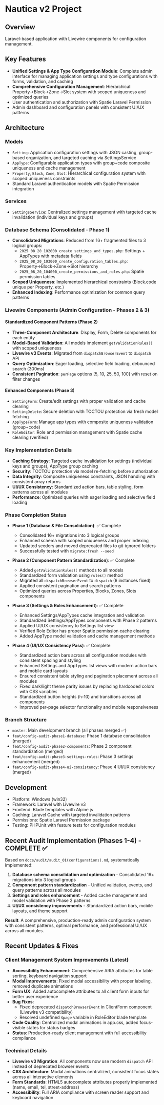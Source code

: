 # Nautica v2 Project

## Overview
Laravel-based application with Livewire components for configuration management.

## Key Features
- **Unified Settings & App Type Configuration Module**: Complete admin interface for managing application settings and type configurations with forms, validation, and caching
- **Comprehensive Configuration Management**: Hierarchical Property→Block→Zone→Slot system with scoped uniqueness and optimized queries
- User authentication and authorization with Spatie Laravel Permission
- Admin dashboard and configuration panels with consistent UI/UX patterns

## Architecture

### Models
- `Setting`: Application configuration settings with JSON casting, group-based organization, and targeted caching via SettingsService
- `AppType`: Configurable application types with group+code composite uniqueness and cache management
- `Property`, `Block`, `Zone`, `Slot`: Hierarchical configuration system with scoped uniqueness constraints
- Standard Laravel authentication models with Spatie Permission integration

### Services
- `SettingsService`: Centralized settings management with targeted cache invalidation (individual keys and groups)

### Database Schema (Consolidated - Phase 1)
- **Consolidated Migrations**: Reduced from 16+ fragmented files to 3 logical groups:
  - `2025_08_20_102000_create_settings_and_types.php`: Settings + AppTypes with metadata fields
  - `2025_08_20_103000_create_configuration_tables.php`: Property→Block→Zone→Slot hierarchy
  - `2025_08_20_104000_create_permissions_and_roles.php`: Spatie permission tables
- **Scoped Uniqueness**: Implemented hierarchical constraints (Block.code unique per Property, etc.)
- **Enhanced Indexing**: Performance optimization for common query patterns

### Livewire Components (Admin Configuration - Phases 2 & 3)

#### Standardized Component Patterns (Phase 2)
- **Three-Component Architecture**: Display, Form, Delete components for each entity
- **Model-Based Validation**: All models implement `getValidationRules()` with scoped uniqueness
- **Livewire v3 Events**: Migrated from `dispatchBrowserEvent` to `dispatch` API
- **Query Optimization**: Eager loading, selective field loading, debounced search (300ms)
- **Consistent Pagination**: `perPage` options [5, 10, 25, 50, 100] with reset on filter changes

#### Enhanced Components (Phase 3)
- `SettingForm`: Create/edit settings with proper validation and cache clearing
- `SettingDelete`: Secure deletion with TOCTOU protection via fresh model fetching
- `AppTypeForm`: Manage app types with composite uniqueness validation (group+code)
- `RoleEditor`: Role and permission management with Spatie cache clearing (verified)

### Key Implementation Details
- **Caching Strategy**: Targeted cache invalidation for settings (individual keys and groups), AppType group caching
- **Security**: TOCTOU protection via model re-fetching before authorization
- **Data Integrity**: Composite uniqueness constraints, JSON handling with consistent array returns
- **UI/UX Consistency**: Standardized action bars, table styling, form patterns across all modules
- **Performance**: Optimized queries with eager loading and selective field loading

### Phase Completion Status
- **Phase 1 (Database & File Consolidation)**: ✅ Complete
  - Consolidated 16+ migrations into 3 logical groups
  - Enhanced schema with scoped uniqueness and proper indexing
  - Updated seeders and moved deprecated files to git-ignored folders
  - Successfully tested with `migrate:fresh --seed`

- **Phase 2 (Component Pattern Standardization)**: ✅ Complete  
  - Added `getValidationRules()` methods to all models
  - Standardized form validation using `rules()` method
  - Migrated all `dispatchBrowserEvent` to `dispatch` (8 instances fixed)
  - Applied consistent pagination and search patterns
  - Optimized queries across Properties, Blocks, Zones, Slots components

- **Phase 3 (Settings & Roles Enhancement)**: ✅ Complete
  - Enhanced Settings/AppTypes cache integration and validation
  - Standardized Settings/AppTypes components with Phase 2 patterns
  - Applied UI/UX consistency to Settings list view
  - Verified Role Editor has proper Spatie permission cache clearing
  - Added AppType model validation and cache management methods

- **Phase 4 (UI/UX Consistency Pass)**: ✅ Complete
  - Standardized action bars across all configuration modules with consistent spacing and styling
  - Enhanced Settings and AppTypes list views with modern action bars and mobile card layouts
  - Ensured consistent table styling and pagination placement across all modules
  - Fixed dark/light theme parity issues by replacing hardcoded colors with CSS variables
  - Standardized button heights (h-10) and transitions across all components
  - Improved per-page selector functionality and mobile responsiveness

### Branch Structure
- `master`: Main development branch (all phases merged ✅)
- `feat/config-audit-phase1-database`: Phase 1 database consolidation (merged)
- `feat/config-audit-phase2-components`: Phase 2 component standardization (merged)
- `feat/config-audit-phase3-settings-roles`: Phase 3 settings enhancement (merged)
- `feat/config-audit-phase4-ui-consistency`: Phase 4 UI/UX consistency (merged)

## Development
- Platform: Windows (win32)
- Framework: Laravel with Livewire v3
- Frontend: Blade templates with Alpine.js
- Caching: Laravel Cache with targeted invalidation patterns
- Permissions: Spatie Laravel Permission package
- Testing: PHPUnit with feature tests for configuration modules

## Recent Audit Implementation (Phases 1-4) - COMPLETE ✅
Based on `docs/audit/audit_01(configurations).md`, systematically implemented:
1. **Database schema consolidation and optimization** - Consolidated 16+ migrations into 3 logical groups
2. **Component pattern standardization** - Unified validation, events, and query patterns across all modules
3. **Settings and roles enhancement** - Added cache management and model validation with Phase 2 patterns
4. **UI/UX consistency improvements** - Standardized action bars, mobile layouts, and theme support

**Result**: A comprehensive, production-ready admin configuration system with consistent patterns, optimal performance, and professional UI/UX across all modules.

## Recent Updates & Fixes

### Client Management System Improvements (Latest)
- **Accessibility Enhancement**: Comprehensive ARIA attributes for table sorting, keyboard navigation support
- **Modal Improvements**: Fixed modal accessibility with proper labeling, removed duplicate animations
- **Form UX**: Added autocomplete attributes to all client form inputs for better user experience
- **Bug Fixes**: 
  - Fixed deprecated `dispatchBrowserEvent` in ClientForm component (Livewire v3 compatibility)
  - Resolved undefined `$page` variable in RoleEditor blade template
- **Code Quality**: Centralized modal animations in app.css, added focus-visible states for status badges
- **Status**: Production-ready client management with full accessibility compliance

### Technical Details
- **Livewire v3 Migration**: All components now use modern `dispatch` API instead of deprecated browser events
- **CSS Architecture**: Modal animations centralized, consistent focus states across all interactive elements
- **Form Standards**: HTML5 autocomplete attributes properly implemented (name, email, tel, street-address)
- **Accessibility**: Full ARIA compliance with screen reader support and keyboard navigation